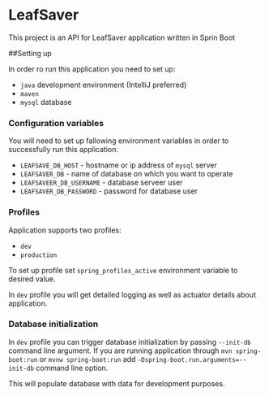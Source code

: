 # LeafSaver

This project is an API for LeafSaver application written in Sprin Boot

##Setting up

In order ro run this application you need to set up:
- `java` development environment (IntelliJ preferred)
- `maven`
- `mysql` database

### Configuration variables

You will need to set up fallowing environment variables in order to successfully run this application:
- `LEAFSAVE_DB_HOST` - hostname or ip address of `mysql` server
- `LEAFSAVER_DB` - name of database on which you want to operate
- `LEAFSAVEER_DB_USERNAME` - database serveer user
- `LEAFSAVER_DB_PASSWORD` - password for  database user

### Profiles

Application supports two profiles:
- `dev`
- `production`

To set up profile set `spring_profiles_active` environment variable to desired value.

In `dev` profile you will get detailed logging as well as actuator details about application.

### Database initialization

In `dev` profile you can trigger database initialization by passing `--init-db` command line argument. If you are running application through `mvn spring-boot:run` or `mvnw spring-boot:run` add `-Dspring-boot.run.arguments=--init-db` command line option.

This will populate database with data for development purposes.

